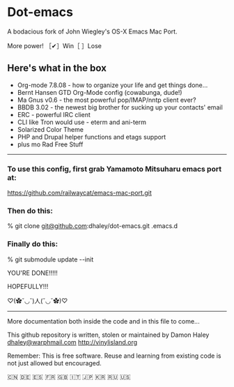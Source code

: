 # Dot-emacs #

A bodacious fork of John Wiegley's OS-X Emacs Mac Port.

More power!
［✔］Win［ ］Lose

## Here's what in the box ##

* Org-mode 7.8.08 - how to organize your life and get things done...
* Bernt Hansen GTD Org-Mode config (cowabunga, dude!)
* Ma Gnus v0.6 - the most powerful pop/IMAP/nntp client ever?
* BBDB 3.02 - the newest big brother for sucking up your contacts' email
* ERC - powerful IRC client
* CLI like Tron would use - eterm and ani-term
* Solarized Color Theme
* PHP and Drupal helper functions and etags support
* plus mo Rad Free Stuff

----------

### To use this config, first grab Yamamoto Mitsuharu emacs port at: ###

https://github.com/railwaycat/emacs-mac-port.git

### Then do this: ###

% git clone git@github.com:dhaley/dot-emacs.git .emacs.d

### Finally do this: ###

% git submodule update --init

YOU'RE DONE!!!!!

HOPEFULLY!!!

♡(✿ˇ◡ˇ)人(ˇ◡ˇ✿)♡

----------

More documentation both inside the code and in this file to come...

This github repository is written, stolen or maintained by Damon Haley
<dhaley@warphmail.com>
http://vinylisland.org

Remember: This is free software. Reuse and learning from existing code
is not just allowed but encouraged.

🇨🇳 🇩🇪 🇪🇸 🇫🇷 🇬🇧 🇮🇹 🇯🇵 🇰🇷 🇷🇺 🇺🇸
